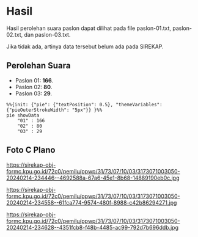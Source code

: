 # Hasil

Hasil perolehan suara paslon dapat dilihat pada file paslon-01.txt, paslon-02.txt, dan paslon-03.txt.

Jika tidak ada, artinya data tersebut belum ada pada SIREKAP.

## Perolehan Suara

 * Paslon 01: **166**.
 * Paslon 02: **80**.
 * Paslon 03: **29**.

```mermaid
%%{init: {"pie": {"textPosition": 0.5}, "themeVariables": {"pieOuterStrokeWidth": "5px"}} }%%
pie showData
    "01" : 166
    "02" : 80
    "03" : 29
```
## Foto C Plano

https://sirekap-obj-formc.kpu.go.id/72c0/pemilu/ppwp/31/73/07/10/03/3173071003050-20240214-234446--4692588a-67a6-45e1-8b68-14889190eb0c.jpg

https://sirekap-obj-formc.kpu.go.id/72c0/pemilu/ppwp/31/73/07/10/03/3173071003050-20240214-234558--61fca774-9574-480f-8988-c42b86294271.jpg

https://sirekap-obj-formc.kpu.go.id/72c0/pemilu/ppwp/31/73/07/10/03/3173071003050-20240214-234628--4351fcb8-f48b-4485-ac99-792d7b696ddb.jpg
